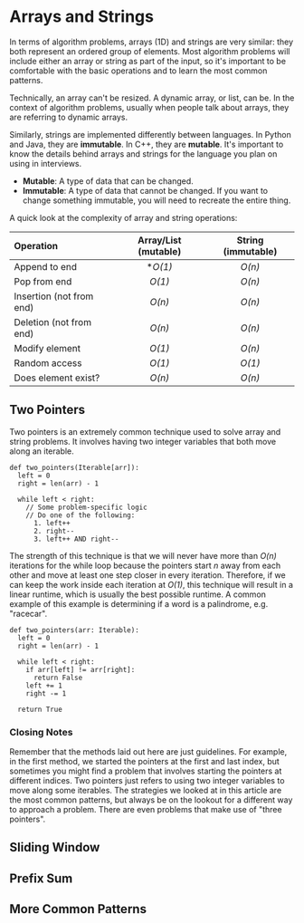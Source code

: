 # Arrays and Strings
In terms of algorithm problems, arrays (1D) and strings are very similar: they both represent an ordered group of elements. Most algorithm problems will include either an array or string as part of the input, so it's important to be comfortable with the basic operations and to learn the most common patterns.

Technically, an array can't be resized. A dynamic array, or list, can be. In the context of algorithm problems, usually when people talk about arrays, they are referring to dynamic arrays.

Similarly, strings are implemented differently between languages. In Python and Java, they are __immutable__. In C++, they are __mutable__. It's important to know the details behind arrays and strings for the language you plan on using in interviews.

- __Mutable__: A type of data that can be changed.
- __Immutable__: A type of data that cannot be changed. If you want to change something immutable, you will need to recreate the entire thing.

A quick look at the complexity of array and string operations:

| Operation                | Array/List (mutable) | String (immutable) |
| :----------------------- | :------------------: | :----------------: |
| Append to end            | *_O(1)_              | _O(n)_             |
| Pop from end             | _O(1)_               | _O(n)_             |
| Insertion (not from end) | _O(n)_               | _O(n)_             |
| Deletion (not from end)  | _O(n)_               | _O(n)_             |
| Modify element           | _O(1)_               | _O(n)_             |
| Random access            | _O(1)_               | _O(1)_             |
| Does element exist?      | _O(n)_               | _O(n)_             |

## Two Pointers
Two pointers is an extremely common technique used to solve array and string problems. It involves having two integer variables that both move along an iterable.

```
def two_pointers(Iterable[arr]):
  left = 0
  right = len(arr) - 1

  while left < right:
    // Some problem-specific logic
    // Do one of the following:
      1. left++
      2. right--
      3. left++ AND right--
```
The strength of this technique is that we will never have more than 
_O(n)_ iterations for the while loop because the pointers start _n_ away from each other and move at least one step closer in every iteration. Therefore, if we can keep the work inside each iteration at 
_O(1)_, this technique will result in a linear runtime, which is usually the best possible runtime. A common example of this example is determining if a word is a palindrome, e.g. "racecar".

```
def two_pointers(arr: Iterable):
  left = 0
  right = len(arr) - 1

  while left < right:
    if arr[left] != arr[right]:
      return False
    left += 1
    right -= 1

  return True
```

### Closing Notes
Remember that the methods laid out here are just guidelines. For example, in the first method, we started the pointers at the first and last index, but sometimes you might find a problem that involves starting the pointers at different indices. Two pointers just refers to using two integer variables to move along some iterables. The strategies we looked at in this article are the most common patterns, but always be on the lookout for a different way to approach a problem. There are even problems that make use of "three pointers".


## Sliding Window

## Prefix Sum

## More Common Patterns